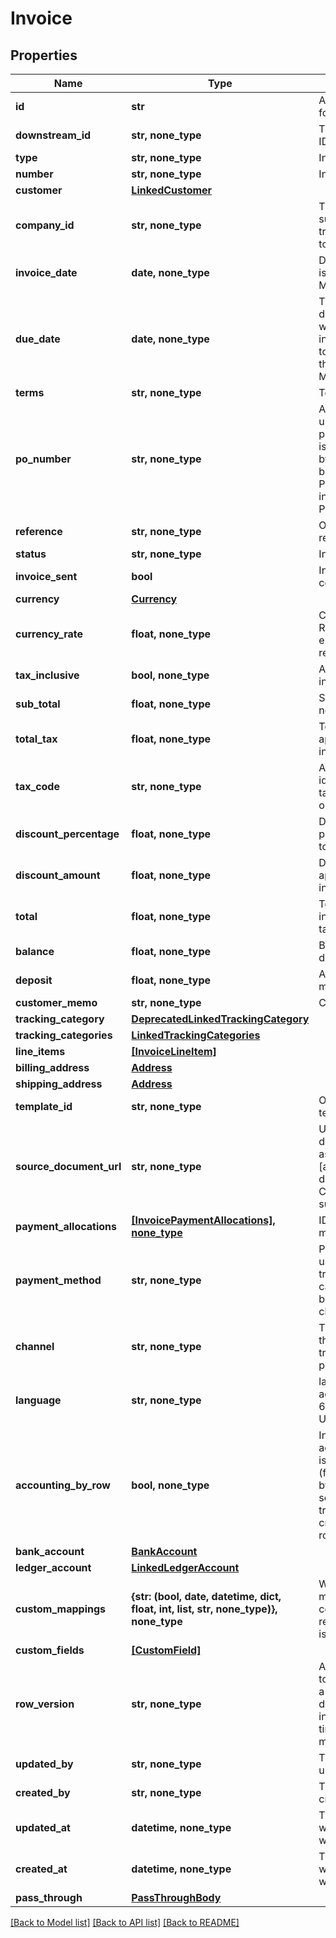 # Invoice


## Properties
Name | Type | Description | Notes
------------ | ------------- | ------------- | -------------
**id** | **str** | A unique identifier for an object. | [optional] [readonly] 
**downstream_id** | **str, none_type** | The third-party API ID of original entity | [optional] [readonly] 
**type** | **str, none_type** | Invoice type | [optional] 
**number** | **str, none_type** | Invoice number. | [optional] 
**customer** | [**LinkedCustomer**](LinkedCustomer.md) |  | [optional] 
**company_id** | **str, none_type** | The company or subsidiary id the transaction belongs to | [optional] 
**invoice_date** | **date, none_type** | Date invoice was issued - YYYY-MM-DD. | [optional] 
**due_date** | **date, none_type** | The invoice due date is the date on which a payment or invoice is scheduled to be received by the seller - YYYY-MM-DD. | [optional] 
**terms** | **str, none_type** | Terms of payment. | [optional] 
**po_number** | **str, none_type** | A PO Number uniquely identifies a purchase order and is generally defined by the buyer. The buyer will match the PO number in the invoice to the Purchase Order. | [optional] 
**reference** | **str, none_type** | Optional invoice reference. | [optional] 
**status** | **str, none_type** | Invoice status | [optional] 
**invoice_sent** | **bool** | Invoice sent to contact/customer. | [optional] 
**currency** | [**Currency**](Currency.md) |  | [optional] 
**currency_rate** | **float, none_type** | Currency Exchange Rate at the time entity was recorded/generated. | [optional] 
**tax_inclusive** | **bool, none_type** | Amounts are including tax | [optional] 
**sub_total** | **float, none_type** | Sub-total amount, normally before tax. | [optional] 
**total_tax** | **float, none_type** | Total tax amount applied to this invoice. | [optional] 
**tax_code** | **str, none_type** | Applicable tax id/code override if tax is not supplied on a line item basis. | [optional] 
**discount_percentage** | **float, none_type** | Discount percentage applied to this invoice. | [optional] 
**discount_amount** | **float, none_type** | Discount amount applied to this invoice. | [optional] 
**total** | **float, none_type** | Total amount of invoice, including tax. | [optional] 
**balance** | **float, none_type** | Balance of invoice due. | [optional] 
**deposit** | **float, none_type** | Amount of deposit made to this invoice. | [optional] 
**customer_memo** | **str, none_type** | Customer memo | [optional] 
**tracking_category** | [**DeprecatedLinkedTrackingCategory**](DeprecatedLinkedTrackingCategory.md) |  | [optional] 
**tracking_categories** | [**LinkedTrackingCategories**](LinkedTrackingCategories.md) |  | [optional] 
**line_items** | [**[InvoiceLineItem]**](InvoiceLineItem.md) |  | [optional] 
**billing_address** | [**Address**](Address.md) |  | [optional] 
**shipping_address** | [**Address**](Address.md) |  | [optional] 
**template_id** | **str, none_type** | Optional invoice template | [optional] 
**source_document_url** | **str, none_type** | URL link to a source document - shown as &#39;Go to [appName]&#39; in the downstream app. Currently only supported for Xero. | [optional] 
**payment_allocations** | [**[InvoicePaymentAllocations], none_type**](InvoicePaymentAllocations.md) | IDs of payments made on the invoice | [optional] 
**payment_method** | **str, none_type** | Payment method used for the transaction, such as cash, credit card, bank transfer, or check | [optional] 
**channel** | **str, none_type** | The channel through which the transaction is processed. | [optional] 
**language** | **str, none_type** | language code according to ISO 639-1. For the United States - EN | [optional] 
**accounting_by_row** | **bool, none_type** | Indicates if accounting by row is used (true) or not (false). Accounting by row means that a separate ledger transaction is created for each row. | [optional] 
**bank_account** | [**BankAccount**](BankAccount.md) |  | [optional] 
**ledger_account** | [**LinkedLedgerAccount**](LinkedLedgerAccount.md) |  | [optional] 
**custom_mappings** | **{str: (bool, date, datetime, dict, float, int, list, str, none_type)}, none_type** | When custom mappings are configured on the resource, the result is included here. | [optional] [readonly] 
**custom_fields** | [**[CustomField]**](CustomField.md) |  | [optional] 
**row_version** | **str, none_type** | A binary value used to detect updates to a object and prevent data conflicts. It is incremented each time an update is made to the object. | [optional] 
**updated_by** | **str, none_type** | The user who last updated the object. | [optional] [readonly] 
**created_by** | **str, none_type** | The user who created the object. | [optional] [readonly] 
**updated_at** | **datetime, none_type** | The date and time when the object was last updated. | [optional] [readonly] 
**created_at** | **datetime, none_type** | The date and time when the object was created. | [optional] [readonly] 
**pass_through** | [**PassThroughBody**](PassThroughBody.md) |  | [optional] 

[[Back to Model list]](../../README.md#documentation-for-models) [[Back to API list]](../../README.md#documentation-for-api-endpoints) [[Back to README]](../../README.md)


